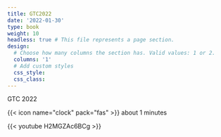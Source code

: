 ```yaml
---
title: GTC2022
date: '2022-01-30'
type: book
weight: 10
headless: true # This file represents a page section.
design:
  # Choose how many columns the section has. Valid values: 1 or 2.
  columns: '1'
  # Add custom styles
  css_style:
  css_class:
---
```


GTC 2022

<!--more-->

{{< icon name="clock" pack="fas" >}} about 1 minutes

{{< youtube H2MGZAc6BCg >}}


<!--{{< spoiler text="Is Python case-sensitive?" >}}
Yes
{{< /spoiler >}}-->
